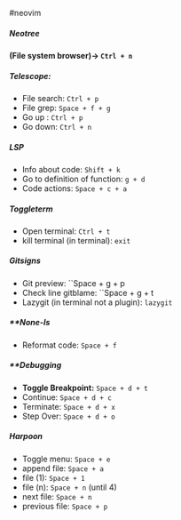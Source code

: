 #neovim
##### **Neotree** 
**(File system browser)-> ``Ctrl + n``**
##### **Telescope**: 
- File search: ``Ctrl + p``
- File grep:     ``Space + f + g``
- Go up : ``Ctrl + p`` 
- Go down: ``Ctrl + n`` 
##### **LSP**
- Info about code: ``Shift + k``
- Go to definition of function: ``g + d`` 
- Code actions: ``Space + c + a`` 
##### **Toggleterm**
- Open terminal: ``Ctrl + t``
- kill terminal (in terminal): ``exit`` 
##### **Gitsigns**
- Git preview: ``Space + g + p
- Check line gitblame: ``Space + g + t
- Lazygit (in terminal not a plugin): ``lazygit`` 
##### **None-ls
- Reformat code: ``Space + f`` 
##### **Debugging
- **Toggle Breakpoint:** ``Space + d + t``
- Continue: ``Space + d + c`` 
- Terminate: ``Space + d + x``
- Step Over: ``Space + d + o``
##### **Harpoon**
- Toggle menu:  ``Space + e`` 
- append file:  ``Space + a``
- file (1):  ``Space + 1``
- file (n):  ``Space + n`` (until 4)
- next file:  ``Space + n`` 
- previous file:  ``Space + p`` 